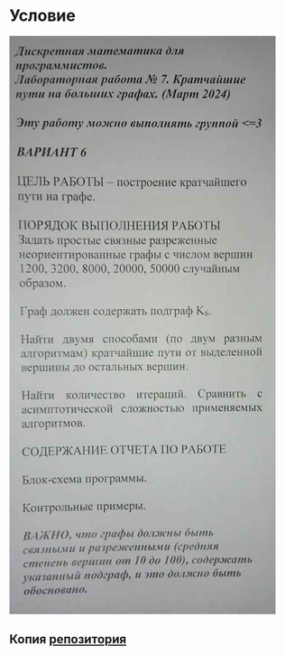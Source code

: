 # Условие

![Image](./task.jpg "Условие")

## Копия [репозитория](https://github.com/yaggod/DiscreteMathematicsTask7)

